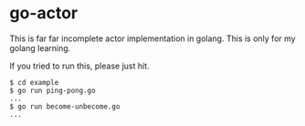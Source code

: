 go-actor
========

This is far far incomplete actor implementation in golang. This is only for my golang learning.

If you tried to run this, please just hit.

```
$ cd example
$ go run ping-pong.go
...
$ go run become-unbecome.go
...
```
